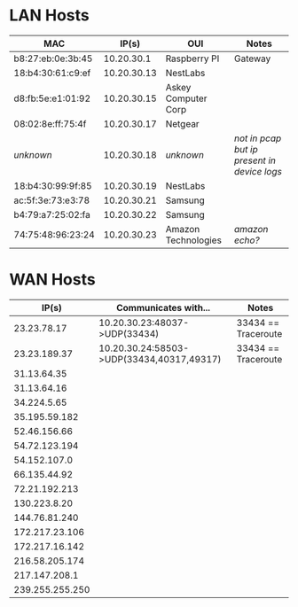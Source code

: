 # LAN Hosts

|MAC|IP(s)|OUI|Notes|
|---|-----|---|-----|
|b8:27:eb:0e:3b:45|10.20.30.1|Raspberry PI|Gateway|
|18:b4:30:61:c9:ef|10.20.30.13|NestLabs| |
|d8:fb:5e:e1:01:92|10.20.30.15| Askey Computer Corp | |
|08:02:8e:ff:75:4f|10.20.30.17|Netgear |  |
| _unknown_ | 10.20.30.18 | _unknown_ | _not in pcap but ip present in device logs_ |
|18:b4:30:99:9f:85|10.20.30.19|NestLabs| |
|ac:5f:3e:73:e3:78|10.20.30.21| Samsung | |
|b4:79:a7:25:02:fa|10.20.30.22| Samsung | |
| 74:75:48:96:23:24 | 10.20.30.23 | Amazon Technologies | _amazon echo?_ |

# WAN Hosts

|IP(s)| Communicates with...| Notes|
|-----|---------------------|------|
|23.23.78.17 | 10.20.30.23:48037->UDP(33434) | 33434 == Traceroute |
|23.23.189.37 | 10.20.30.24:58503->UDP(33434,40317,49317) | 33434 == Traceroute |
|31.13.64.35 | | |
|31.13.64.16 | | |
|34.224.5.65 | | |
|35.195.59.182 | | |
|52.46.156.66 | | |
|54.72.123.194 | | |
|54.152.107.0 | | |
|66.135.44.92 | | |
|72.21.192.213 | | |
|130.223.8.20 | | |
|144.76.81.240 | | |
|172.217.23.106 | | |
|172.217.16.142 | | |
|216.58.205.174 | | |
|217.147.208.1 | | |
|239.255.255.250| | |

